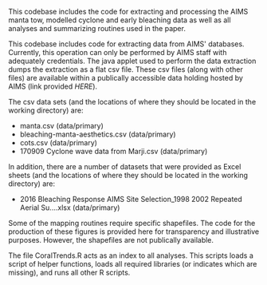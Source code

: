 
This codebase includes the code for extracting and processing the AIMS manta tow, modelled cyclone
and early bleaching data as well as all analyses and summarizing routines used in the paper.

This codebase includes code for extracting data from AIMS' databases.  Currently, this operation can
only be performed by AIMS staff with adequately credentials. The java applet used to perform the
data extraction dumps the extraction as a flat csv file.  These csv files (along with other files)
are available within a publically accessible data holding hosted by AIMS (link provided *HERE*).
                                                                                                   
The csv data sets (and the locations of where they should be located in the working directory) are:
 - manta.csv (data/primary)
 - bleaching-manta-aesthetics.csv (data/primary)
 - cots.csv (data/primary)
 - 170909 Cyclone wave data from Marji.csv (data/primary)
                                                                                                   
In addition, there are a number of datasets that were provided as Excel sheets (and the locations of
where they should be located in the working directory) are:
  - 2016 Bleaching Response AIMS Site Selection_1998 2002 Repeated Aerial Su....xlsx (data/primary)
                                                                                                   
Some of the mapping routines require specific shapefiles.  The code for the production of these
figures is provided here for transparency and illustrative purposes.  However, the shapefiles are
not publically available.

The file CoralTrends.R acts as an index to all analyses.  This scripts loads a script of helper
functions, loads all required libraries (or indicates which are missing), and runs all other R
scripts. 
